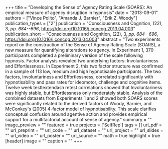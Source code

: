+++
title = "Developing the Sense of Agency Rating Scale (SOARS): An empirical measure of agency disruption in hypnosis"
date = "2013-09-01"
authors = ["Vince Polito", "Amanda J. Barnier", "Erik Z. Woody"]
publication_types = ["2"]
publication = "Consciousness and Cognition, (22), 3, _pp. 684--696_, https://doi.org/10.1016/j.concog.2013.04.003"
publication_short = "Consciousness and Cognition, (22), 3, _pp. 684--696_, https://doi.org/10.1016/j.concog.2013.04.003"
abstract = "Two experiments report on the construction of the Sense of Agency Rating Scale (SOARS), a new measure for quantifying alterations to agency. In Experiment 1, 370 participants completed a preliminary version of the scale following hypnosis. Factor analysis revealed two underlying factors: Involuntariness and Effortlessness. In Experiment 2, this two factor structure was confirmed in a sample of 113 low, medium and high hypnotisable participants. The two factors, Involuntariness and Effortlessness, correlated significantly with hypnotisability and pass rates for ideomotor, challenge and cognitive items. Twelve week testtextendash retest correlations showed that Involuntariness was highly stable, but Effortlessness only moderately stable. Analysis of the combined datasets from Experiments 1 and 2 showed both SOARS scores were significantly related to the derived factors of Woody, Barnier, and McConkey's (2005) 4-factor model of hypnotisability. This scale clarifies conceptual confusion around agentive action and provides empirical support for a multifactorial account of sense of agency."
summary = ""
image_preview = ""
featured = true
projects = ['SelfRep']
tags = []
url_pdf = ""
url_preprint = ""
url_code = ""
url_dataset = ""
url_project = ""
url_slides = ""
url_video = ""
url_poster = ""
url_source = ""
math = true
highlight = true
[header]
image = ""
caption = ""
+++
